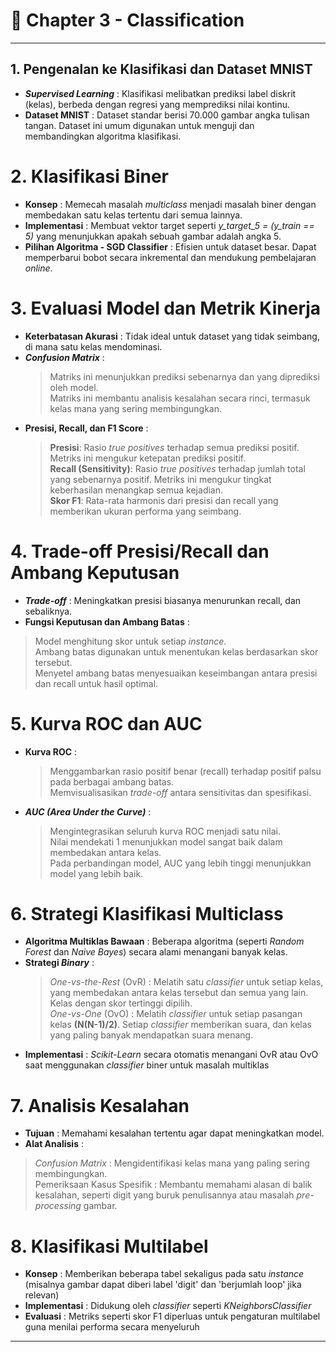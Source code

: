 # 🧩 **Chapter 3 - Classification**
---

## 1. Pengenalan ke Klasifikasi dan Dataset MNIST
- ***Supervised Learning*** : Klasifikasi melibatkan prediksi label diskrit (kelas), berbeda dengan regresi yang memprediksi nilai kontinu.
- **Dataset MNIST** : Dataset standar berisi 70.000 gambar angka tulisan tangan. Dataset ini umum digunakan untuk menguji dan membandingkan algoritma klasifikasi.

# 2. Klasifikasi Biner
- **Konsep** : Memecah masalah *multiclass* menjadi masalah biner dengan membedakan satu kelas tertentu dari semua lainnya.
- **Implementasi** : Membuat vektor target seperti *y_target_5 = (y_train == 5)* yang menunjukkan apakah sebuah gambar adalah angka 5.
- **Pilihan Algoritma - SGD Classifier** : Efisien untuk dataset besar. Dapat memperbarui bobot secara inkremental dan mendukung pembelajaran *online*.

# 3. Evaluasi Model dan Metrik Kinerja
- **Keterbatasan Akurasi** : Tidak ideal untuk dataset yang tidak seimbang, di mana satu kelas mendominasi.
- ***Confusion Matrix*** :
  > Matriks ini menunjukkan prediksi sebenarnya dan yang diprediksi oleh model. <br>
  > Matriks ini membantu analisis kesalahan secara rinci, termasuk kelas mana yang sering membingungkan. <br>
- **Presisi, Recall, dan F1 Score** :
  > **Presisi**: Rasio *true positives* terhadap semua prediksi positif. Metriks ini mengukur ketepatan prediksi positif. <br>
  > **Recall (Sensitivity)**: Rasio *true positives* terhadap jumlah total yang sebenarnya positif. Metriks  ini mengukur tingkat keberhasilan menangkap semua kejadian. <br>
  > **Skor F1**: Rata-rata harmonis dari presisi dan recall yang memberikan ukuran performa yang seimbang. <br>

# 4. Trade-off Presisi/Recall dan Ambang Keputusan
- ***Trade-off*** : Meningkatkan presisi biasanya menurunkan recall, dan sebaliknya.
-  **Fungsi Keputusan dan Ambang Batas** :
  > Model menghitung skor untuk setiap *instance*. <br>
  > Ambang batas digunakan untuk menentukan kelas berdasarkan skor tersebut. <br>
  > Menyetel ambang batas menyesuaikan keseimbangan antara presisi dan recall untuk hasil optimal. <br>

# 5. Kurva ROC dan AUC
- **Kurva ROC** :
  > Menggambarkan rasio positif benar (recall) terhadap positif palsu pada berbagai ambang batas. <br>
  > Memvisualisasikan *trade-off* antara sensitivitas dan spesifikasi. <br>
- ***AUC (Area Under the Curve)*** :
  > Mengintegrasikan seluruh kurva ROC menjadi satu nilai. <br>
  > Nilai mendekati 1 menunjukkan model sangat baik dalam membedakan antara kelas. <br>
  > Pada perbandingan model, AUC yang lebih tinggi menunjukkan model yang lebih baik. <br>

# 6. Strategi Klasifikasi Multiclass
- **Algoritma Multiklas Bawaan** : Beberapa algoritma (seperti *Random Forest* dan *Naive Bayes*) secara alami menangani banyak kelas.
- **Strategi *Binary*** :
  > *One-vs-the-Rest* (OvR) : Melatih satu *classifier* untuk setiap kelas, yang membedakan antara kelas tersebut dan semua yang lain. Kelas dengan skor tertinggi dipilih. <br>
  > *One-vs-One* (OvO) : Melatih *classifier* untuk setiap pasangan kelas **(N(N-1)/2)**. Setiap *classifier* memberikan suara, dan kelas yang paling banyak mendapatkan suara menang. <br>
- **Implementasi** : *Scikit-Learn* secara otomatis menangani OvR atau OvO saat menggunakan *classifier* biner untuk masalah multiklas

 # 7. Analisis Kesalahan
 - **Tujuan** : Memahami kesalahan tertentu agar dapat meningkatkan model.
 - **Alat Analisis** :
  > *Confusion Matrix* : Mengidentifikasi kelas mana yang paling sering membingungkan. <br>
  > Pemeriksaan Kasus Spesifik : Membantu memahami alasan di balik kesalahan, seperti digit yang buruk penulisannya atau masalah *pre-processing* gambar. <br>

# 8. Klasifikasi Multilabel
- **Konsep** : Memberikan beberapa tabel sekaligus pada satu *instance* (misalnya gambar dapat diberi label 'digit' dan 'berjumlah loop' jika relevan)
- **Implementasi** : Didukung oleh *classifier* seperti *KNeighborsClassifier*
- **Evaluasi** : Metriks seperti skor F1 diperluas untuk pengaturan multilabel guna menilai performa secara menyeluruh
---
